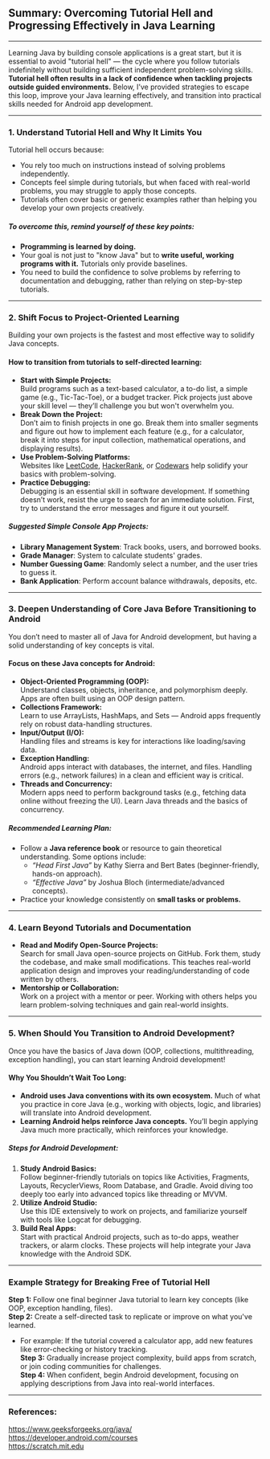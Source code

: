 ## Summary: Overcoming Tutorial Hell and Progressing Effectively in Java Learning  
---  

Learning Java by building console applications is a great start, but it is essential to avoid "tutorial hell" — the cycle where you follow tutorials indefinitely without building sufficient independent problem-solving skills. **Tutorial hell often results in a lack of confidence when tackling projects outside guided environments.** Below, I’ve provided strategies to escape this loop, improve your Java learning effectively, and transition into practical skills needed for Android app development.  

---  

### 1. **Understand Tutorial Hell and Why It Limits You**  
Tutorial hell occurs because:  
- You rely too much on instructions instead of solving problems independently.  
- Concepts feel simple during tutorials, but when faced with real-world problems, you may struggle to apply those concepts.  
- Tutorials often cover basic or generic examples rather than helping you develop your own projects creatively.  

##### To overcome this, remind yourself of these key points:  
- **Programming is learned by doing.**  
- Your goal is not just to "know Java" but to **write useful, working programs with it.** Tutorials only provide baselines.  
- You need to build the confidence to solve problems by referring to documentation and debugging, rather than relying on step-by-step tutorials.   

---  

### 2. **Shift Focus to Project-Oriented Learning**  
Building your own projects is the fastest and most effective way to solidify Java concepts.  

#### How to transition from tutorials to self-directed learning:  
- **Start with Simple Projects:**  
    Build programs such as a text-based calculator, a to-do list, a simple game (e.g., Tic-Tac-Toe), or a budget tracker. Pick projects just above your skill level — they’ll challenge you but won't overwhelm you.  
- **Break Down the Project:**  
    Don’t aim to finish projects in one go. Break them into smaller segments and figure out how to implement each feature (e.g., for a calculator, break it into steps for input collection, mathematical operations, and displaying results).  
- **Use Problem-Solving Platforms:**  
    Websites like [LeetCode](https://leetcode.com/), [HackerRank](https://www.hackerrank.com/), or [Codewars](https://www.codewars.com/) help solidify your basics with problem-solving.  
- **Practice Debugging:**  
    Debugging is an essential skill in software development. If something doesn’t work, resist the urge to search for an immediate solution. First, try to understand the error messages and figure it out yourself.  

##### Suggested Simple Console App Projects:
- **Library Management System**: Track books, users, and borrowed books.  
- **Grade Manager**: System to calculate students' grades.  
- **Number Guessing Game**: Randomly select a number, and the user tries to guess it.  
- **Bank Application**: Perform account balance withdrawals, deposits, etc.  

---  

### 3. **Deepen Understanding of Core Java Before Transitioning to Android**  
You don’t need to master all of Java for Android development, but having a solid understanding of key concepts is vital.  

#### Focus on these Java concepts for Android:  
- **Object-Oriented Programming (OOP):**  
  Understand classes, objects, inheritance, and polymorphism deeply. Apps are often built using an OOP design pattern.  
- **Collections Framework:**  
  Learn to use ArrayLists, HashMaps, and Sets — Android apps frequently rely on robust data-handling structures.  
- **Input/Output (I/O):**  
  Handling files and streams is key for interactions like loading/saving data.  
- **Exception Handling:**  
  Android apps interact with databases, the internet, and files. Handling errors (e.g., network failures) in a clean and efficient way is critical.  
- **Threads and Concurrency:**  
  Modern apps need to perform background tasks (e.g., fetching data online without freezing the UI). Learn Java threads and the basics of concurrency.  

##### Recommended Learning Plan:  
- Follow a **Java reference book** or resource to gain theoretical understanding. Some options include:  
  - *“Head First Java”* by Kathy Sierra and Bert Bates (beginner-friendly, hands-on approach).  
  - *“Effective Java”* by Joshua Bloch (intermediate/advanced concepts).  
- Practice your knowledge consistently on **small tasks or problems.**  

---  

### 4. **Learn Beyond Tutorials and Documentation**  
- **Read and Modify Open-Source Projects:**  
  Search for small Java open-source projects on GitHub. Fork them, study the codebase, and make small modifications. This teaches real-world application design and improves your reading/understanding of code written by others.  
- **Mentorship or Collaboration:**  
  Work on a project with a mentor or peer. Working with others helps you learn problem-solving techniques and gain real-world insights.  

---  

### 5. **When Should You Transition to Android Development?**  
Once you have the basics of Java down (OOP, collections, multithreading, exception handling), you can start learning Android development!  
  
#### Why You Shouldn’t Wait Too Long:  
- **Android uses Java conventions with its own ecosystem.** Much of what you practice in core Java (e.g., working with objects, logic, and libraries) will translate into Android development.  
- **Learning Android helps reinforce Java concepts.** You’ll begin applying Java much more practically, which reinforces your knowledge.  

##### Steps for Android Development:  
1. **Study Android Basics:**  
   Follow beginner-friendly tutorials on topics like Activities, Fragments, Layouts, RecyclerViews, Room Database, and Gradle. Avoid diving too deeply too early into advanced topics like threading or MVVM.  
2. **Utilize Android Studio:**  
   Use this IDE extensively to work on projects, and familiarize yourself with tools like Logcat for debugging.  
3. **Build Real Apps:**  
   Start with practical Android projects, such as to-do apps, weather trackers, or alarm clocks. These projects will help integrate your Java knowledge with the Android SDK.  
   
---  

### Example Strategy for Breaking Free of Tutorial Hell  
**Step 1:** Follow one final beginner Java tutorial to learn key concepts (like OOP, exception handling, files).  
**Step 2:** Create a self-directed task to replicate or improve on what you've learned.  
   - For example: If the tutorial covered a calculator app, add new features like error-checking or history tracking.    
**Step 3:** Gradually increase project complexity, build apps from scratch, or join coding communities for challenges.  
**Step 4:** When confident, begin Android development, focusing on applying descriptions from Java into real-world interfaces.  

---  

### References:  
https://www.geeksforgeeks.org/java/  
https://developer.android.com/courses  
https://scratch.mit.edu